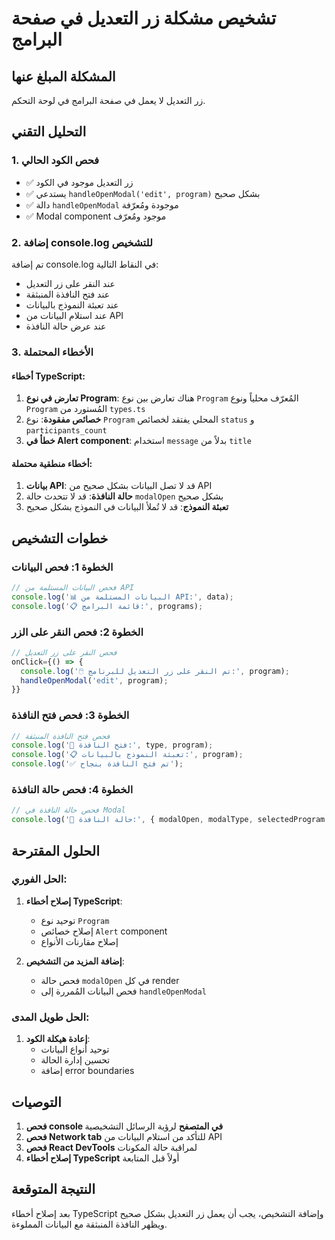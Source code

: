 # تشخيص مشكلة زر التعديل في صفحة البرامج

## المشكلة المبلغ عنها

زر التعديل لا يعمل في صفحة البرامج في لوحة التحكم.

## التحليل التقني

### 1. فحص الكود الحالي

- ✅ زر التعديل موجود في الكود
- ✅ يستدعي `handleOpenModal('edit', program)` بشكل صحيح
- ✅ دالة `handleOpenModal` موجودة ومُعرّفة
- ✅ Modal component موجود ومُعرّف

### 2. إضافة console.log للتشخيص

تم إضافة console.log في النقاط التالية:

- عند النقر على زر التعديل
- عند فتح النافذة المنبثقة
- عند تعبئة النموذج بالبيانات
- عند استلام البيانات من API
- عند عرض حالة النافذة

### 3. الأخطاء المحتملة

#### أخطاء TypeScript:

1. **تعارض في نوع Program**: هناك تعارض بين نوع `Program` المُعرّف محلياً ونوع `Program` المُستورد من `types.ts`
2. **خصائص مفقودة**: نوع `Program` المحلي يفتقد لخصائص `status` و `participants_count`
3. **خطأ في Alert component**: استخدام `message` بدلاً من `title`

#### أخطاء منطقية محتملة:

1. **بيانات API**: قد لا تصل البيانات بشكل صحيح من API
2. **حالة النافذة**: قد لا تتحدث حالة `modalOpen` بشكل صحيح
3. **تعبئة النموذج**: قد لا تُملأ البيانات في النموذج بشكل صحيح

## خطوات التشخيص

### الخطوة 1: فحص البيانات

```javascript
// فحص البيانات المستلمة من API
console.log('📊 البيانات المستلمة من API:', data);
console.log('📋 قائمة البرامج:', programs);
```

### الخطوة 2: فحص النقر على الزر

```javascript
// فحص النقر على زر التعديل
onClick={() => {
  console.log('🖱️ تم النقر على زر التعديل للبرنامج:', program);
  handleOpenModal('edit', program);
}}
```

### الخطوة 3: فحص فتح النافذة

```javascript
// فحص فتح النافذة المنبثقة
console.log('🔧 فتح النافذة:', type, program);
console.log('📋 تعبئة النموذج بالبيانات:', program);
console.log('✅ تم فتح النافذة بنجاح');
```

### الخطوة 4: فحص حالة النافذة

```javascript
// فحص حالة النافذة في Modal
console.log('🎯 حالة النافذة:', { modalOpen, modalType, selectedProgram });
```

## الحلول المقترحة

### الحل الفوري:

1. **إصلاح أخطاء TypeScript**:

   - توحيد نوع `Program`
   - إصلاح خصائص `Alert` component
   - إصلاح مقارنات الأنواع

2. **إضافة المزيد من التشخيص**:
   - فحص حالة `modalOpen` في كل render
   - فحص البيانات المُمررة إلى `handleOpenModal`

### الحل طويل المدى:

1. **إعادة هيكلة الكود**:
   - توحيد أنواع البيانات
   - تحسين إدارة الحالة
   - إضافة error boundaries

## التوصيات

1. **فحص console في المتصفح** لرؤية الرسائل التشخيصية
2. **فحص Network tab** للتأكد من استلام البيانات من API
3. **فحص React DevTools** لمراقبة حالة المكونات
4. **إصلاح أخطاء TypeScript** أولاً قبل المتابعة

## النتيجة المتوقعة

بعد إصلاح أخطاء TypeScript وإضافة التشخيص، يجب أن يعمل زر التعديل بشكل صحيح ويظهر النافذة المنبثقة مع البيانات المملوءة.
